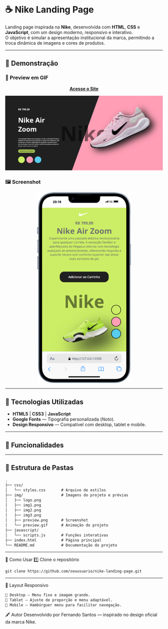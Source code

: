 # ☕ Nike Landing Page

Landing page inspirada na **Nike**, desenvolvida com **HTML**, **CSS** e **JavaScript**, com um design moderno, responsivo e interativo.  
O objetivo é simular a apresentação institucional da marca, permitindo a troca dinâmica de imagens e cores de produtos.

---
## 📸 Demonstração

### 🎥 Preview em GIF
<p align="center">
  <a href="https://fernandojesuss.github.io/starbucks/"><b>Acesse o Site</b></a>
</p>

<p align="center">
  <img src="https://github.com/FernandoJesuss/Nike/blob/main/img/sitenike.png" width="800">
</p>

### 🖼 Screenshot
<p align="center">
  <img src="https://github.com/FernandoJesuss/Nike/blob/main/img/Smartphone.png" width="300">
</p>


---

## 🚀 Tecnologias Utilizadas

- **HTML5** | **CSS3** | **JavaScript**
- **Google Fonts** — Tipografia personalizada (*Noto*).
- **Design Responsivo** — Compatível com desktop, tablet e mobile.

---

## 🎯 Funcionalidades
---
## 📂 Estrutura de Pastas

```plaintext
.
├── css/
│   └── styles.css       # Arquivo de estilos
├── img/                 # Imagens do projeto e prévias
│   ├── logo.png
│   ├── img1.png
│   ├── img2.png
│   ├── img3.png
│   ├── preview.png      # Screenshot
│   └── preview.gif      # Animação do projeto
├── javascript/
│   └── scripts.js       # Funções interativas
├── index.html           # Página principal
└── README.md            # Documentação do projeto
````
---
📜 Como Usar
1️⃣ Clone o repositório
````
git clone https://github.com/seuusuario/nike-landing-page.git
````

---
📱 Layout Responsivo
````
📌 Desktop — Menu fixo e imagem grande.
📌 Tablet — Ajuste de proporção e menu adaptável.
📌 Mobile — Hambúrguer menu para facilitar navegação.
````
🖋 Autor
Desenvolvido por Fernando Santos — inspirado no design oficial da marca Nike.
